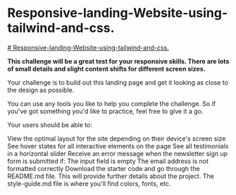# Responsive-landing-Website-using-tailwind-and-css.

<a href="https://jocular-tulumba-f7eae5.netlify.app/" target="_blank"> # Responsive-landing-Website-using-tailwind-and-css. </a>

<b>  This challenge will be a great test for your responsive skills. There are lots of small details and slight content shifts for different screen sizes. </b>

<p>
Your challenge is to build out this landing page and get it looking as close to the design as possible.

You can use any tools you like to help you complete the challenge. So if you've got something you'd like to practice, feel free to give it a go.

Your users should be able to:

View the optimal layout for the site depending on their device's screen size
See hover states for all interactive elements on the page
See all testimonials in a horizontal slider
Receive an error message when the newsletter sign up form is submitted if:
The input field is empty
The email address is not formatted correctly
Download the starter code and go through the README.md file. This will provide further details about the project. The style-guide.md file is where you'll find colors, fonts, etc.
  
</p>

